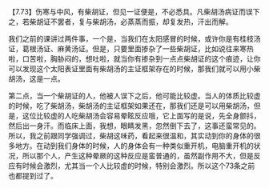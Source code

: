 【7.73】伤寒与中风，有柴胡证，但见一证便是，不必悉具。凡柴胡汤病证而误下之，若柴胡证不罢者，复与柴胡汤，必蒸蒸而振，却复发热，汗出而解。

我们之前的课讲过两件事，一个是，当我们在太阳感冒的时候，或许你是有桂枝汤证，葛根汤证、麻黄汤证。但是，只要里面掺杂了一些柴胡证，比如说往来寒热啦，口苦啦，胸胁闷的，想吐啦，就当你有掺杂到一点点柴胡证的这个痕迹，让你可以发现这个太阳表证里面有柴胡汤的主证框架存在的时候，那我们就可以用小柴胡汤，这是一点。

第二点，当一个柴胡证的人，他被人误下之后，他可能比较虚。当人的体质比较虚的时候，吃了柴胡汤，柴胡汤的主证框架如果还在，那我们还是可以用柴胡汤，但是，这位比较虚的人吃柴胡汤会容易晕眩反应哦，它上面写的是说，先全身颤抖，然后出一身汗。而临床上面，我想，眼睛发黑，忽然倒下去了，这事还蛮常见的。所以，我之前跟同学强调过，柴胡这味药，看起来很温和，其实动到你的身体的很多地方。在动到我们身体的时候，人的身体会有一种类似重开机，电脑重开机的状况，所以那个人，产生这种晕厥的这种反应是蛮普通的，虽然副作用不大，但是反应有时候会激烈，尤其当一个人比较虚的时候，特别会激烈。所以这个73条之前也都提到过了。
